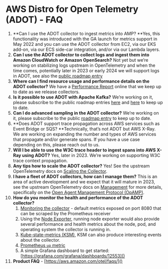 # AWS Distro for Open Telemetry (ADOT) -  FAQ

1. **Can I use the ADOT collector to ingest metrics into AMP?
    **Yes, this functionality was introduced with the GA launch for metrics support in May 2022 and you can use the ADOT collector from EC2, via our EKS add-on, via our ECS side-car integration, and/or via our Lambda layers.
1. **Can I use the ADOT collector to collect logs and ingest them into Amazon CloudWatch or Amazon OpenSearch?**
    Not yet but we’re working on stabilizing logs upstream in OpenTelemetry and when the time comes, potentially later in 2023 or early 2024 we will support logs in ADOT, see also the [public roadmap entry](https://github.com/aws-observability/aws-otel-community/issues/11)
1. **Where can I find resource usage and performance details on the ADOT collector?**
    We have a [Performance Report](https://aws-observability.github.io/aws-otel-collector/benchmark/report) online that we keep up to date as we release collectors.
1. **Is it possible to use ADOT with Apache Kafka?**
    We’re working on it, please subscribe to the public roadmap entries [here](https://github.com/aws-observability/aws-otel-collector/issues/1755) and  [here](https://github.com/aws-observability/aws-otel-collector/issues/1756) to keep up to date.
1. **Can I do advanced sampling in the ADOT collector?**
    We’re working on it, please subscribe to the public [roadmap entry](https://github.com/aws-observability/aws-otel-collector/issues/1135) to keep up to date.
1. **Does ADOT support trace propagation across AWS services such as Event Bridge or SQS?
    **Technically, that’s not ADOT but AWS X-Ray. We are working on expanding the number and types of AWS services that propagate and/or generate spans. If you have a use case depending on this, please reach out to us.
1. **Will I be able to use the W3C trace header to ingest spans into AWS X-Ray using ADOT?**
    Yes, later in 2023. We’re working on supporting W3C trace context propagation.
1. **Any tips how to scale the ADOT collector?**
    Yes! See the upstream OpenTelemetry docs on [Scaling the Collector](https://opentelemetry.io/docs/collector/scaling/).
1. **I have a fleet of ADOT collectors, how can I manage them?**
    This is an area of active development and  we expect that it will mature in 2023, see the upstream OpenTelemetry docs on [Management](https://opentelemetry.io/docs/collector/management/) for more details, specifically on the [Open Agent Management Protocol (OpAMP)](https://opentelemetry.io/docs/collector/management/#opamp).
1. **How do you monitor the health and performance of the ADOT collector?**
    1. [Monitoring the collector](https://github.com/open-telemetry/opentelemetry-collector/blob/main/docs/monitoring.md) - default metrics exposed on port 8080 that can be scraped by the Prometheus receiver
    2. Using the [Node Exporter](https://prometheus.io/docs/guides/node-exporter/), running node exporter would also provide several performance and health metrics about the node, pod, and operating system the collector is running in.
    3. [Kube-state-metrics (KSM)](https://github.com/kubernetes/kube-state-metrics), KSM can also produce interesting events about the collector.
    4. [Prometheus `up` metric](https://github.com/open-telemetry/opentelemetry-collector/pull/2918)
    5. A simple Grafana dashboard to get started: [https://grafana.com/grafana/dashboards/12553]()
1. **Product FAQ** - [https://aws.amazon.com/otel/faqs/]()

